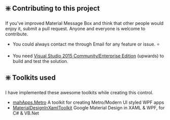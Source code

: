 
## :sparkle: Contributing to this project
If you've improved Material Message Box and think that other people would enjoy it, submit a pull request. Anyone and everyone is welcome to contribute.

* You could always contact me through Email for any feature or issue. :star:

* You need [Visual Studio 2015 Community/Enterprise Edition](<https://www.visualstudio.com/>) (upwards) to build and test the solution.


## :sparkle: Toolkits used
I have implemented these awesome toolkits while creating this control.

- [mahApps.Metro](https://github.com/MahApps/MahApps.Metro) A toolkit for creating Metro/Modern UI styled WPF apps
- [MaterialDesignInXamlToolkit](https://github.com/ButchersBoy/MaterialDesignInXamlToolkit) Google Material Design in XAML & WPF, for C# & VB.Net
